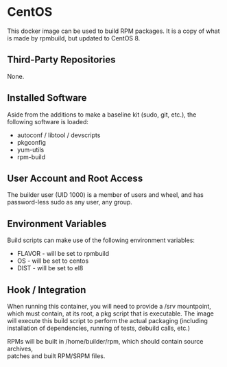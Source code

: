# CentOS

This docker image can be used to build RPM packages. It is a copy of what is
made by rpmbuild, but updated to CentOS 8.

## Third-Party Repositories

None.

## Installed Software

Aside from the additions to make a baseline kit (sudo, git, etc.), the
following software is loaded:

- autoconf / libtool / devscripts
- pkgconfig
- yum-utils
- rpm-build

## User Account and Root Access

The builder user (UID 1000) is a member of users and wheel, and has
password-less sudo as any user, any group.

## Environment Variables

Build scripts can make use of the following environment variables:

- FLAVOR - will be set to rpmbuild
- OS - will be set to centos
- DIST - will be set to el8

## Hook / Integration

When running this container, you will need to provide a /srv mountpoint, which
must contain, at its root, a pkg script that is executable. The image will
execute this build script to perform the actual packaging (including
installation of dependencies, running of tests, debuild calls, etc.)

RPMs will be built in /home/builder/rpm, which should contain source archives,\
patches and built RPM/SRPM files.